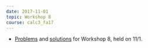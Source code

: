 ```yaml
---
date: 2017-11-01
topic: Workshop 8
course: calc3_fa17
---
```


- [Problems](http://ckottke.ncf.edu/calc3/workshop8.pdf) and [solutions](http://ckottke.ncf.edu/calc3/workshop8_solns.pdf) for Workshop 8, held on 11/1.
